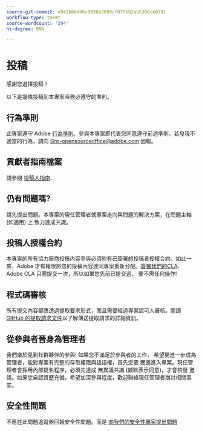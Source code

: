 ```yaml
---
source-git-commit: e042b6bfd6c0036b3689cf87f5b2ab5306ce0781
workflow-type: tm+mt
source-wordcount: '294'
ht-degree: 89%

---
```

# 投稿

感謝您選擇投稿！

以下是幾條投稿到本專案時務必遵守的準則。

## 行為準則

此專案遵守 Adobe [行為準則](code-of-conduct.md)。參與本專案即代表您同意遵守前述準則。若發現不適當的行為，請向
[Grp-opensourceoffice@adobe.com](mailto:Grp-opensourceoffice@adobe.com) 回報。

## 貢獻者指南檔案

請參閱 [投稿人指南](https://experienceleague.adobe.com/docs/contributor/contributor-guide/introduction.html).

## 仍有問題嗎?

請先提出問題。本專案的現任管理者就專案走向與問題的解決方案，在問題主軸 (如適用) 上
致力達成共識。

## 投稿人授權合約

本專案的所有協力廠商投稿內容參與必須附有已簽署的投稿者授權合約。如此一來，Adobe 才有權限將您的投稿內容連同專案重新分配。[簽署我們的CLA](http://opensource.adobe.com/cla.html). Adobe CLA 
只需提交一次，所以如果您先前已提交過，
便不需任何操作!

## 程式碼審核

所有提交內容都應透過提取要求形式，而且需要經過專案認可人審核。閱讀 [GitHub 的提取請求文件](https://help.github.com/articles/about-pull-requests/)以了解傳送提取請求的詳細資訊。

<!--
Lastly, please follow the [pull request template](PULL_REQUEST_TEMPLATE.md) when
submitting a pull request!
-->

## 從參與者晉身為管理者

我們樂於見到社群夥伴的參與! 如果您不滿足於參與者的工作，
希望更進一步成為管理者，能對專案有完整的存取權限與話語權，首先您要
獲邀進入專案。現任管理者會採用內部提名程序，必須先達成
無異議共識 (緘默表示同意)，才會核發
邀請。如果您自認資歷充備，希望加深參與程度，歡迎聯絡現任管理者商討相關事宜。

## 安全性問題

不應在此問題追蹤器回報安全性問題。而是 [向我們的安全性專家提出問題](https://helpx.adobe.com/security/alertus.html)

